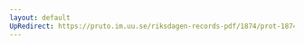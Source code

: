 ```yaml
---
layout: default
UpRedirect: https://pruto.im.uu.se/riksdagen-records-pdf/1874/prot-1874--fk--309/prot-1874--fk--309_000.pdf
---
```

